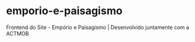 # emporio-e-paisagismo
Frontend do Site - Empório e Paisagismo | Desenvolvido juntamente com a ACTMOB

